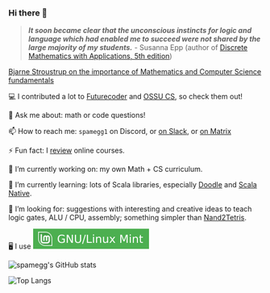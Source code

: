 ### Hi there 👋

> ***It soon became clear that the unconscious instincts for logic and language which had enabled me to succeed were not shared by the large majority of my students.*** - Susanna Epp (author of [Discrete Mathematics with Applications, 5th edition](https://www.amazon.com/Discrete-Mathematics-Applications-Susanna-Epp-ebook/dp/B07M87BWRC))

[Bjarne Stroustrup on the importance of Mathematics and Computer Science fundamentals](https://www.youtube.com/watch?v=-QxI-RP6-HM)

:computer: I contributed a lot to [Futurecoder](https://futurecoder.io) and [OSSU CS](https://github.com/ossu/computer-science/), so check them out!

💬 Ask me about: math or code questions!

📫 How to reach me: `spamegg1` on Discord, or [on Slack](https://join.slack.com/t/spamegg/shared_invite/zt-1vhzofzrl-ucBjeQEQkl9Ol3wpvL9VPw), or [on Matrix](https://matrix.to/#/!GQFJgtvxFByBVixTAi:matrix.org?via=matrix.org)

⚡ Fun fact: I [review](https://github.com/spamegg1/reviews) online courses.

🔭 I’m currently working on: my own Math + CS curriculum.

🌱 I’m currently learning: lots of Scala libraries, especially [Doodle](https://github.com/creativescala/doodle) and [Scala Native](https://scala-native.org/en/stable/).

🤔 I’m looking for: suggestions with interesting and creative ideas to teach logic gates, ALU / CPU, assembly; something simpler than [Nand2Tetris](https://www.nand2tetris.org/).

:desktop_computer: I use ![Mint](mint.svg)

![spamegg's GitHub stats](https://github-readme-stats-spamegg1.vercel.app/api?username=spamegg1&theme=synthwave)

![Top Langs](https://github-readme-stats-spamegg1.vercel.app/api/top-langs/?username=spamegg1&count_private=true&layout=compact&theme=synthwave)
